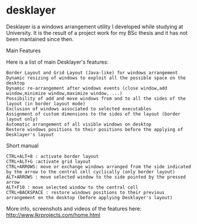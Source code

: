 # desklayer
Desklayer is a windows arrangement utility I developed while studying at University. It is the result of a project work for my BSc
thesis and it has not been mantained since then. 

Main Features

Here is a list of main Desklayer's features:

    Border Layout and Grid Layout (Java-like) for windows arrangement
    Dynamic resizing of windows to exploit all the possible space on the desktop
    Dynamic re-arrangement after windows events (close window,add window,minimize window,maximize window, ...)
    Possibility of add and move windows from and to all the sides of the layout (in border layout mode)
    Exclusion of windows associated to selected executables
    Assignment of custom dimensions to the sides of the layout (border layout only)
    Automatic arrangement of all visible windows on desktop
    Restore windows positions to their positions before the applying of Desklayer's layout

Short manual

    CTRL+ALT+B : activate border layout
    CTRL+ALT+G :activate grid layout
    CTRL+ARROWS: move or exchange windows arranged from the side indicated by the arrow to the central cell cyclically (only border layout)
    ALT+ARROWS : move selected window to the side pointed by the pressed arrow
    ALT+F10 : move selected window to the central cell
    CTRL+BACKSPACE : restore windows positions to their previous arrangement on the desktop (before applying Desklayer's layout)


More info, screenshots and videos of the features here:
http://www.lkrprojects.com/home.html
